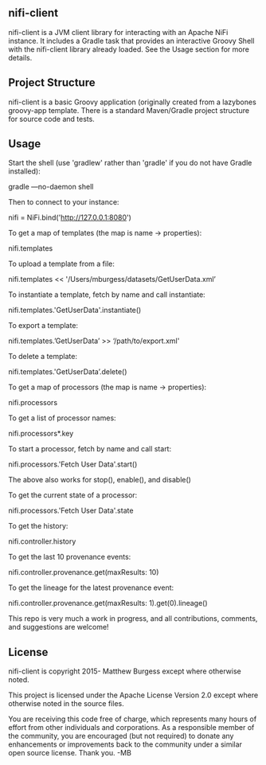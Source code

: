 nifi-client
------------------------------------
nifi-client is a JVM client library for interacting with an Apache NiFi instance. It includes a Gradle task that 
provides an interactive Groovy Shell with the nifi-client library already loaded. See the Usage section for more details.


Project Structure
------------------------------------

nifi-client is a basic Groovy application (originally created from a lazybones groovy-app template. There is a 
standard Maven/Gradle project structure for source code and tests.


Usage
------------------------------------

Start the shell (use 'gradlew' rather than 'gradle' if you do not have Gradle installed):

gradle —no-daemon shell


Then to connect to your instance:

nifi = NiFi.bind('http://127.0.0.1:8080')


To get a map of templates (the map is name -> properties):

nifi.templates


To upload a template from a file:

nifi.templates << '/Users/mburgess/datasets/GetUserData.xml’


To instantiate a template, fetch by name and call instantiate:

nifi.templates.'GetUserData'.instantiate()


To export a template:

nifi.templates.’GetUserData’ >> ‘/path/to/export.xml'


To delete a template:

nifi.templates.'GetUserData’.delete()


To get a map of processors (the map is name -> properties):

nifi.processors


To get a list of processor names:

nifi.processors*.key


To start a processor, fetch by name and call start:

nifi.processors.'Fetch User Data'.start()


The above also works for stop(), enable(), and disable()


To get the current state of a processor:

nifi.processors.'Fetch User Data'.state


To get the history:

nifi.controller.history


To get the last 10 provenance events:

nifi.controller.provenance.get(maxResults: 10)


To get the lineage for the latest provenance event:

nifi.controller.provenance.get(maxResults: 1).get(0).lineage()


This repo is very much a work in progress, and all contributions, comments, and suggestions are welcome!


License
------------------------------------

 nifi-client is copyright 2015- Matthew Burgess except where otherwise noted.

 This project is licensed under the Apache License Version 2.0 except where
 otherwise noted in the source files.

 You are receiving this code free of charge, which represents many hours of
 effort from other individuals and corporations.  As a responsible member
 of the community, you are encouraged (but not required) to donate any
 enhancements or improvements back to the community under a similar open
 source license.  Thank you. -MB
